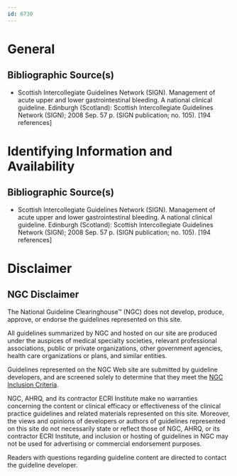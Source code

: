 ```yaml
---
id: 6730
---
```


# General

## Bibliographic Source(s)

- Scottish Intercollegiate Guidelines Network (SIGN). Management of acute upper and lower gastrointestinal bleeding. A national clinical guideline. Edinburgh (Scotland): Scottish Intercollegiate Guidelines Network (SIGN); 2008 Sep. 57 p. (SIGN publication; no. 105). [194 references]

# Identifying Information and Availability

## Bibliographic Source(s)

- Scottish Intercollegiate Guidelines Network (SIGN). Management of acute upper and lower gastrointestinal bleeding. A national clinical guideline. Edinburgh (Scotland): Scottish Intercollegiate Guidelines Network (SIGN); 2008 Sep. 57 p. (SIGN publication; no. 105). [194 references]

# Disclaimer

## NGC Disclaimer

The National Guideline Clearinghouse™ (NGC) does not develop, produce, approve, or endorse the guidelines represented on this site.

All guidelines summarized by NGC and hosted on our site are produced under the auspices of medical specialty societies, relevant professional associations, public or private organizations, other government agencies, health care organizations or plans, and similar entities.

Guidelines represented on the NGC Web site are submitted by guideline developers, and are screened solely to determine that they meet the [NGC Inclusion Criteria](/help-and-about/summaries/inclusion-criteria).

NGC, AHRQ, and its contractor ECRI Institute make no warranties concerning the content or clinical efficacy or effectiveness of the clinical practice guidelines and related materials represented on this site. Moreover, the views and opinions of developers or authors of guidelines represented on this site do not necessarily state or reflect those of NGC, AHRQ, or its contractor ECRI Institute, and inclusion or hosting of guidelines in NGC may not be used for advertising or commercial endorsement purposes.

Readers with questions regarding guideline content are directed to contact the guideline developer.

